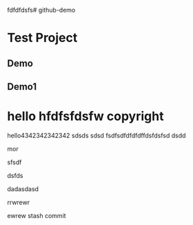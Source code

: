 fdfdfdsfs# github-demo
# Test Project
## Demo
## Demo1
# hello hfdfsfdsfw copyright
hello4342342342342
sdsds
sdsd
fsdfsdfdfdfdffdsfdsfsd
dsdd

mor

sfsdf


dsfds

dadasdasd


rrwrewr

ewrew
stash commit
